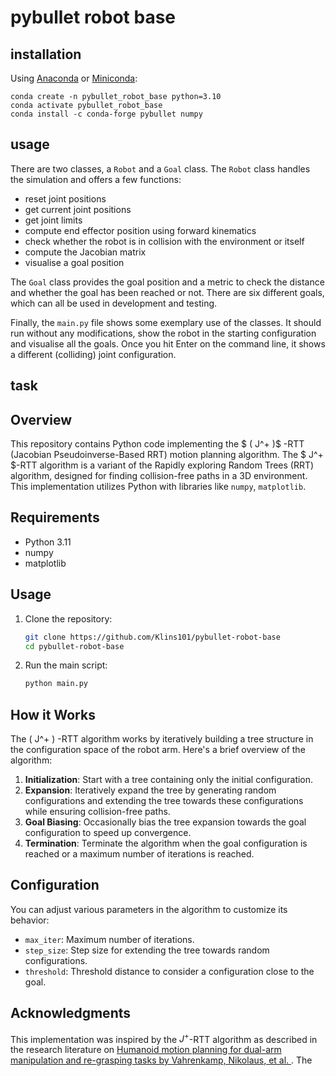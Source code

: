 # pybullet robot base

## installation

Using [Anaconda](https://docs.anaconda.com/free/anaconda/install/) or [Miniconda](https://docs.anaconda.com/free/miniconda/index.html):

```
conda create -n pybullet_robot_base python=3.10
conda activate pybullet_robot_base
conda install -c conda-forge pybullet numpy
```

## usage

There are two classes, a `Robot` and a `Goal` class.
The `Robot` class handles the simulation and offers a few functions:
- reset joint positions
- get current joint positions
- get joint limits
- compute end effector position using forward kinematics
- check whether the robot is in collision with the environment or itself
- compute the Jacobian matrix
- visualise a goal position

The `Goal` class provides the goal position and a metric to check the distance and whether the goal has been reached or not.
There are six different goals, which can all be used in development and testing.

Finally, the `main.py` file shows some exemplary use of the classes.
It should run without any modifications, show the robot in the starting configuration and visualise all the goals.
Once you hit Enter on the command line, it shows a different (colliding) joint configuration.

## task

## Overview

This repository contains Python code implementing the $ \( J^+ \)$  -RTT (Jacobian Pseudoinverse-Based RRT) motion planning algorithm. The $ J^+ $-RTT algorithm is a variant of the Rapidly exploring Random Trees (RRT) algorithm, designed for finding collision-free paths in a 3D environment. This implementation utilizes Python with libraries like `numpy`, `matplotlib`.

## Requirements

- Python 3.11
- numpy
- matplotlib

## Usage

1. Clone the repository:

    ```bash
    git clone https://github.com/Klins101/pybullet-robot-base
    cd pybullet-robot-base
    ```

2. Run the main script:

    ```bash
    python main.py
    ```

## How it Works

The \( J^+ \) -RTT algorithm works by iteratively building a tree structure in the configuration space of the robot arm. Here's a brief overview of the algorithm:

1. **Initialization**: Start with a tree containing only the initial configuration.
2. **Expansion**: Iteratively expand the tree by generating random configurations and extending the tree towards these configurations while ensuring collision-free paths.
3. **Goal Biasing**: Occasionally bias the tree expansion towards the goal configuration to speed up convergence.
4. **Termination**: Terminate the algorithm when the goal configuration is reached or a maximum number of iterations is reached.

## Configuration

You can adjust various parameters in the algorithm to customize its behavior:

- `max_iter`: Maximum number of iterations.
- `step_size`: Step size for extending the tree towards random configurations.
- `threshold`: Threshold distance to consider a configuration close to the goal.


## Acknowledgments
This implementation was inspired by the $J^+$-RTT algorithm as described in the research literature on [Humanoid motion planning for dual-arm manipulation and re-grasping tasks by Vahrenkamp, Nikolaus, et al. ](https://h2t.iar.kit.edu/pdf/Vahrenkamp2009b.pdf). The 